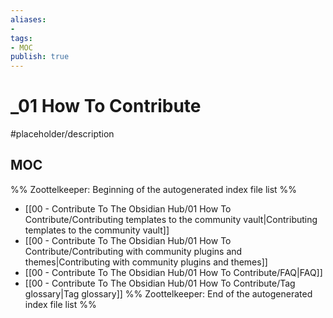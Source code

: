 ```yaml
---
aliases:
- 
tags:
- MOC
publish: true
---
```


# _01 How To Contribute

#placeholder/description 

## MOC

%% Zoottelkeeper: Beginning of the autogenerated index file list  %%
-  [[00 - Contribute To The Obsidian Hub/01 How To Contribute/Contributing templates to the community vault|Contributing templates to the community vault]]
-  [[00 - Contribute To The Obsidian Hub/01 How To Contribute/Contributing with community plugins and themes|Contributing with community plugins and themes]]
-  [[00 - Contribute To The Obsidian Hub/01 How To Contribute/FAQ|FAQ]]
-  [[00 - Contribute To The Obsidian Hub/01 How To Contribute/Tag glossary|Tag glossary]]
%% Zoottelkeeper: End of the autogenerated index file list  %%
